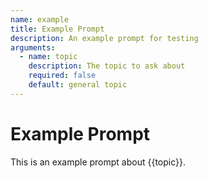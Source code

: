 ```yaml
---
name: example
title: Example Prompt
description: An example prompt for testing
arguments:
  - name: topic
    description: The topic to ask about
    required: false
    default: general topic
---
```


# Example Prompt

This is an example prompt about {{topic}}.